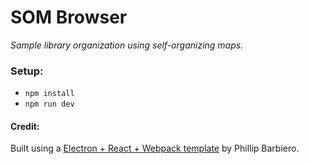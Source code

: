 # SOM Browser
_Sample library organization using self-organizing maps._

### Setup:
* `npm install`
* `npm run dev`

#### Credit:
Built using a [Electron + React + Webpack template](https://github.com/pbarbiero/basic-electron-react-boilerplate) by Phillip Barbiero.

